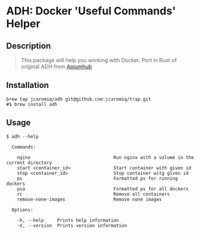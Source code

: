 # ADH: Docker 'Useful Commands' Helper


##  Description

> This package will help you working with Docker.
> Port in Rust of original ADH from [Apiumhub](https://github.com/ApiumhubOpenSource/adh)
  
    

##  Installation

```
brew tap jcaromiq/adh git@github.com:jcaromiq/trap.git
#$ brew install adh
```
   
  
## Usage

```
$ adh --help

  Commands:

    nginx                     			Run nginx with a volume in the current directory 
    start <container_id>                Start container with given id
    stop <container_id>               	Stop container witg given id
    ps                         			Formatted ps for running dockers
    psa                        			Formatted ps for all dockers
    rc       			                Remove all containers
    remove-none-images         			Remove none images

  Options:

    -h, --help     Prints help information
    -V, --version  Prints version information
```
